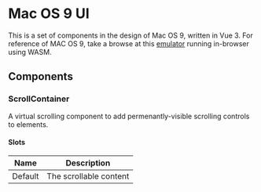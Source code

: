 
# Mac OS 9 UI

This is a set of components in the design of Mac OS 9, written in Vue 3. For reference of MAC OS 9, take a browse at this [emulator](https://infinitemac.org/2000/Mac%20OS%209.0.4) running in-browser using WASM.

## Components
### ScrollContainer
A virtual scrolling component to add permenantly-visible scrolling controls to elements.
#### Slots
| Name | Description |
|--|--|
| Default | The scrollable content |

